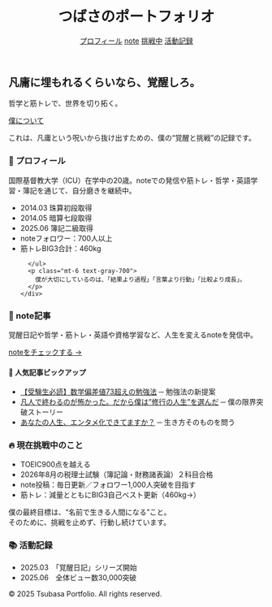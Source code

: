 <!DOCTYPE html>
<html lang="ja">
<head>
  <meta charset="UTF-8" />
  <meta name="viewport" content="width=device-width, initial-scale=1.0" />
  <title>覚醒ポートフォリオ｜つばさ</title>
  <link href="https://cdn.jsdelivr.net/npm/tailwindcss@2.2.19/dist/tailwind.min.css" rel="stylesheet">
</head>
<body class="bg-gray-50 text-gray-900 font-sans">
  <!-- ヘッダー -->
  <header class="bg-white shadow-md py-4">
    <div class="max-w-5xl mx-auto px-4 flex justify-between items-center">
      <h1 class="text-2xl font-bold">つばさのポートフォリオ</h1>
      <nav class="space-x-4">
        <a href="#about" class="hover:underline">プロフィール</a>
        <a href="#note" class="hover:underline">note</a>
        <a href="#challenge" class="hover:underline">挑戦中</a>
        <a href="#record" class="hover:underline">活動記録</a>
      </nav>
    </div>
  </header>

  <!-- トップビジュアル -->
  <section class="text-center py-24 bg-gradient-to-r from-gray-800 via-black to-gray-800 text-white">
    <h2 class="text-4xl font-bold mb-4">凡庸に埋もれるくらいなら、覚醒しろ。</h2>
    <p class="text-lg mb-6">哲学と筋トレで、世界を切り拓く。</p>
    <a href="#about" class="bg-white text-black px-6 py-2 font-bold rounded-full hover:bg-gray-200">僕について</a>
  </section>

  <!-- サイトの目的 -->
  <p class="text-center text-gray-700 text-lg mt-4">
    これは、凡庸という呪いから抜け出すための、僕の“覚醒と挑戦”の記録です。
  </p>

  <!-- プロフィール -->
  <section id="about" class="py-16 bg-white">
    <div class="max-w-3xl mx-auto px-4">
      <h3 class="text-2xl font-bold mb-4">👤 プロフィール</h3>
      <p class="mb-4">国際基督教大学（ICU）在学中の20歳。noteでの発信や筋トレ・哲学・英語学習・簿記を通じて、自分磨きを継続中。</p>
      <ul class="list-disc ml-6 space-y-2">
        <li>2014.03 珠算初段取得</li>
        <li>2014.05 暗算七段取得</li>
        <li>2025.06 簿記二級取得</li>
        <li>noteフォロワー：700人以上</li>
        <li>筋トレBIG3合計：460kg</li>

      </ul>
      <p class="mt-6 text-gray-700">
        僕が大切にしているのは、「結果より過程」「言葉より行動」「比較より成長」。
      </p>
    </div>
  </section>

  <!-- note記事 -->
  <section id="note" class="py-16 bg-gray-100">
    <div class="max-w-3xl mx-auto px-4">
      <h3 class="text-2xl font-bold mb-4">📝 note記事</h3>
      <p class="mb-4">覚醒日記や哲学・筋トレ・英語や資格学習など、人生を変えるnoteを発信中。</p>
      <a href="https://note.com/tsubasa_283322" class="text-blue-600 underline" target="_blank">noteをチェックする →</a>
      <h4 class="text-xl font-semibold mt-6">📌 人気記事ピックアップ</h4>
      <ul class="list-disc ml-6 mt-2 space-y-1">
        <li><a href="https://note.com/tsubasa_283322/n/nb40471bea327" class="underline text-blue-600" target="_blank">【受験生必読】数学偏差値73超えの勉強法</a> ─ 勉強法の新提案</li>
        <li><a href="https://note.com/tsubasa_283322/n/na8d884a84490" class="underline text-blue-600" target="_blank">凡人で終わるのが怖かった。だから僕は”修行の人生”を選んだ</a> ─ 僕の限界突破ストーリー</li>
        <li><a href="https://note.com/tsubasa_283322/n/n9effaf903fc9" class="underline text-blue-600" target="_blank">あなたの人生、エンタメ化できてますか？</a> ─ 生き方そのものを問う</li>
      </ul>
    </div>
  </section>

  <!-- 挑戦中 -->
  <section id="challenge" class="py-16 bg-gray-100">
    <div class="max-w-3xl mx-auto px-4">
      <h3 class="text-2xl font-bold mb-4">🔥 現在挑戦中のこと</h3>
      <ul class="list-disc ml-6 space-y-2">
        <li>TOEIC900点を越える</li>
        <li>2026年8月の税理士試験（簿記論・財務諸表論）２科目合格</li>
        <li>note投稿：毎日更新／フォロワー1,000人突破を目指す</li>
        <li>筋トレ：減量とともにBIG3自己ベスト更新（460kg→）</li>
      </ul>
      <p class="mt-6 text-gray-700">
        僕の最終目標は、“名前で生きる人間になる”こと。<br>
        そのために、挑戦を止めず、行動し続けています。
      </p>
    </div>
  </section>

  <!-- 活動記録 -->
  <section id="record" class="py-16 bg-white">
    <div class="max-w-3xl mx-auto px-4">
      <h3 class="text-2xl font-bold mb-4">📚 活動記録</h3>
      <ul class="list-disc ml-6 space-y-2">
        <li>2025.03　「覚醒日記」シリーズ開始</li>
        <li>2025.06　全体ビュー数30,000突破</li>
      </ul>
    </div>
  </section>

  <!-- フッター -->
  <footer class="bg-gray-800 text-white text-center py-4">
    <p>© 2025 Tsubasa Portfolio. All rights reserved.</p>
  </footer>
</body>
</html>
